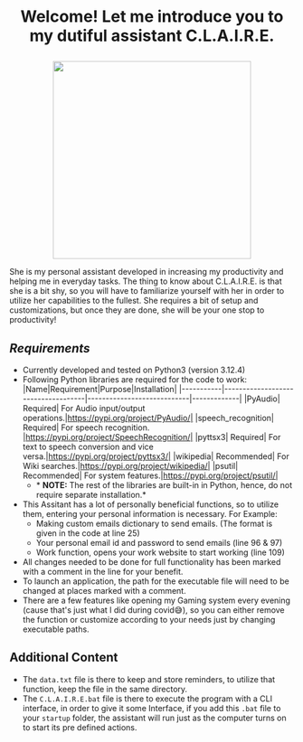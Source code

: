 # <p align="center">Welcome! Let me introduce you to my dutiful assistant C.L.A.I.R.E.</p>
<p align="center"><img src= "https://github.com/InfiniteTrident23/C.L.A.I.R.E-Demo/assets/128295541/bd48129c-131c-41ea-979a-074addc775ff" style="width:350px;height:250x;"> </p>

She is my personal assistant developed in increasing my productivity and helping me in everyday tasks. The thing to know about C.L.A.I.R.E. is that she is a bit shy, so you will have to familiarize yourself with her 
in order to utilize her capabilities to the fullest. She requires a bit of setup and customizations, but once they are done, she will be your one stop to productivity!

## ***Requirements***
- Currently developed and tested on Python3 (version 3.12.4)
- Following Python libraries are required for the code to work:
    |Name|Requirement|Purpose|Installation|
  |-----------|------------------------------------|----------------------------|-------------|
    |PyAudio| Required| For Audio input/output operations.|https://pypi.org/project/PyAudio/|
    |speech_recognition| Required| For speech recognition. |https://pypi.org/project/SpeechRecognition/|
    |pyttsx3| Required| For text to speech conversion and vice versa.|https://pypi.org/project/pyttsx3/|
    |wikipedia| Recommended| For Wiki searches.|https://pypi.org/project/wikipedia/|
    |psutil| Recommended| For system features.|https://pypi.org/project/psutil/|
  - \* **NOTE:** The rest of the libraries are built-in in Python, hence, do not require separate installation.\*
- This Assitant has a lot of personally beneficial functions, so to utilize them, entering your personal information is necessary. For Example:
    - Making custom emails dictionary to send emails. (The format is given in the code at line 25)
    - Your personal email id and password to send emails (line 96 & 97)
    - Work function, opens your work website to start working (line 109)
- All changes needed to be done for full functionality has been marked with a comment in the line for your benefit.
- To launch an application, the path for the executable file will need to be changed at places marked with a comment.
- There are a few features like opening my Gaming system every evening (cause that's just what I did during covid:sweat_smile:), so you can either remove the function or customize according to your needs just by changing executable paths.

## **Additional Content**
- The `data.txt` file is there to keep and store reminders, to utilize that function, keep the file in the same directory.
- The `C.L.A.I.R.E.bat` file is there to execute the program with a CLI interface, in order to give it some Interface, if you add this `.bat` file to your `startup` folder, the assistant will run just as the computer turns on to start its pre defined actions.
